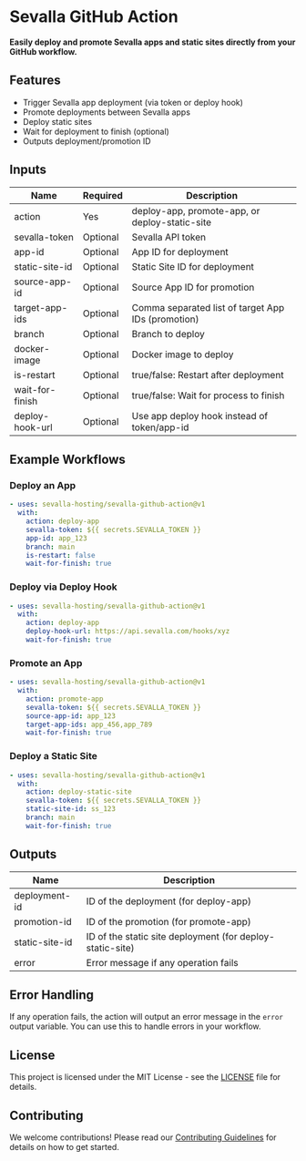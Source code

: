 # Sevalla GitHub Action

**Easily deploy and promote Sevalla apps and static sites directly from your GitHub workflow.**

## Features

- Trigger Sevalla app deployment (via token or deploy hook)
- Promote deployments between Sevalla apps
- Deploy static sites
- Wait for deployment to finish (optional)
- Outputs deployment/promotion ID

## Inputs

| Name                | Required | Description                                       |
|---------------------|----------|---------------------------------------------------|
| action              | Yes      | deploy-app, promote-app, or deploy-static-site    |
| sevalla-token       | Optional | Sevalla API token                                 |
| app-id              | Optional | App ID for deployment                             |
| static-site-id      | Optional | Static Site ID for deployment                     |
| source-app-id       | Optional | Source App ID for promotion                       |
| target-app-ids      | Optional | Comma separated list of target App IDs (promotion)|
| branch              | Optional | Branch to deploy                                  |
| docker-image        | Optional | Docker image to deploy                            |
| is-restart          | Optional | true/false: Restart after deployment              |
| wait-for-finish     | Optional | true/false: Wait for process to finish            |
| deploy-hook-url     | Optional | Use app deploy hook instead of token/app-id       |

## Example Workflows

### Deploy an App

```yaml
- uses: sevalla-hosting/sevalla-github-action@v1
  with:
    action: deploy-app
    sevalla-token: ${{ secrets.SEVALLA_TOKEN }}
    app-id: app_123
    branch: main
    is-restart: false
    wait-for-finish: true
```

### Deploy via Deploy Hook

```yaml
- uses: sevalla-hosting/sevalla-github-action@v1
  with:
    action: deploy-app
    deploy-hook-url: https://api.sevalla.com/hooks/xyz
    wait-for-finish: true
```

### Promote an App

```yaml
- uses: sevalla-hosting/sevalla-github-action@v1
  with:
    action: promote-app
    sevalla-token: ${{ secrets.SEVALLA_TOKEN }}
    source-app-id: app_123
    target-app-ids: app_456,app_789
    wait-for-finish: true
```

### Deploy a Static Site

```yaml
- uses: sevalla-hosting/sevalla-github-action@v1
  with:
    action: deploy-static-site
    sevalla-token: ${{ secrets.SEVALLA_TOKEN }}
    static-site-id: ss_123
    branch: main
    wait-for-finish: true
```

## Outputs

| Name                | Description                                       |
|---------------------|---------------------------------------------------|
| deployment-id       | ID of the deployment (for deploy-app)             |
| promotion-id        | ID of the promotion (for promote-app)             |
| static-site-id      | ID of the static site deployment (for deploy-static-site) |
| error               | Error message if any operation fails              |

## Error Handling
If any operation fails, the action will output an error message in the `error` output variable. You can use this to handle errors in your workflow.
## License
This project is licensed under the MIT License - see the [LICENSE](LICENSE) file for details.
## Contributing
We welcome contributions! Please read our [Contributing Guidelines](CONTRIBUTING.md) for details on how to get started.
